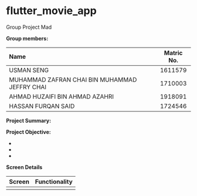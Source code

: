 # flutter_movie_app

Group Project Mad

**Group members:**

|                  Name                         |    Matric No. | 
|:----------------------------------------------|:-------------:|
| USMAN SENG                                    |    1611579    |
| MUHAMMAD ZAFRAN CHAI BIN MUHAMMAD JEFFRY CHAI |    1710003    |
| AHMAD HUZAIFI BIN AHMAD AZAHRI                |    1918091    |
| HASSAN FURQAN SAID                            |    1724546    |



**Project Summary:**

**Project Objective:**

*
*
*

**Screen Details**

| Screen        | Functionality | 
|:--------------|:-------------:|
|               |               |
